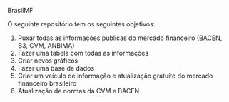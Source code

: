 BrasilMF

<!-- badges: start -->
<!-- badges: end -->

O seguinte repositório tem os seguintes objetivos:

1. Puxar todas as informações públicas do mercado financeiro (BACEN, B3, CVM, ANBIMA)
2. Fazer uma tabela com todas as informações
3. Criar novos gráficos
4. Fazer uma base de dados
5. Criar um veículo de informação e atualização gratuíto do mercado financeiro brasileiro
6. Atualização de normas da CVM e BACEN
